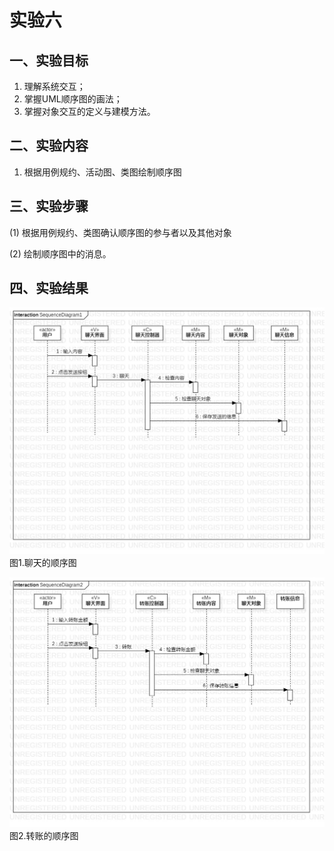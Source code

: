# 实验六

## 一、实验目标

1. 理解系统交互；
2. 掌握UML顺序图的画法；
3. 掌握对象交互的定义与建模方法。

## 二、实验内容

1. 根据用例规约、活动图、类图绘制顺序图

## 三、实验步骤

(1) 根据用例规约、类图确认顺序图的参与者以及其他对象

(2) 绘制顺序图中的消息。 


## 四、实验结果

![聊天的顺序图](./SequenceDiagram1.jpg)  
图1.聊天的顺序图

![转账的顺序图](./SequenceDiagram2.jpg)  
图2.转账的顺序图
